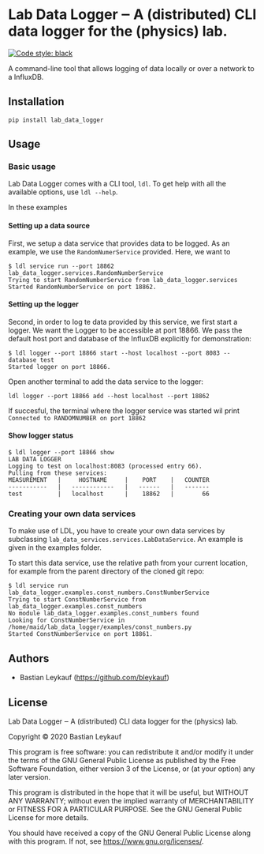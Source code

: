 # Lab Data Logger ‒ A (distributed) CLI data logger for the (physics) lab.
[![Code style: black](https://img.shields.io/badge/code%20style-black-000000.svg)](https://github.com/psf/black)

A command-line tool that allows logging of data locally or over a network to a InfluxDB. 

## Installation

```
pip install lab_data_logger
```

## Usage
### Basic usage

Lab Data Logger comes with a CLI tool, `ldl`. To get help with all the available options,
use `ldl --help`.

In these examples 
#### Setting up a data source

First, we setup a data service that provides data to be logged. As an example, we use 
the `RandomNumerService` provided. Here, we want to 

```
$ ldl service run --port 18862 lab_data_logger.services.RandomNumberService
Trying to start RandomNumberService from lab_data_logger.services
Started RandomNumberService on port 18862.
```
 
#### Setting up the logger
Second, in order to log te data provided by this service, we first start a logger. We 
want the Logger to be accessible at port 18866. We pass the default host port and database
 of the InfluxDB explicitly for demonstration:


```
$ ldl logger --port 18866 start --host localhost --port 8083 --database test
Started logger on port 18866.
```

Open another terminal to add the data service to the logger:
```
ldl logger --port 18866 add --host localhost --port 18862
```

If succesful, the terminal where the logger service was started wil print `Connected to RANDOMNUMBER on port 18862`

#### Show logger status
```
$ ldl logger --port 18866 show
LAB DATA LOGGER
Logging to test on localhost:8083 (processed entry 66).
Pulling from these services:
MEASUREMENT   |     HOSTNAME     |    PORT    |   COUNTER   
-----------   |   ------------   |   ------   |   -------   
test          |   localhost      |    18862   |        66
```
### Creating your own data services

To make use of LDL, you have to create your own data services by subclassing `lab_data_services.services.LabDataService`. An example is given in the examples folder.

To start this data service, use the relative path from your current location, for example
from the parent directory of the cloned git repo:

```
$ ldl service run lab_data_logger.examples.const_numbers.ConstNumberService
Trying to start ConstNumberService from lab_data_logger.examples.const_numbers
No module lab_data_logger.examples.const_numbers found
Looking for ConstNumberService in /home/maid/lab_data_logger/examples/const_numbers.py
Started ConstNumberService on port 18861.
```

## Authors

-   Bastian Leykauf (<https://github.com/bleykauf>)

## License
Lab Data Logger ‒ A (distributed) CLI data logger for the (physics) lab.

Copyright © 2020 Bastian Leykauf

This program is free software: you can redistribute it and/or modify it under the terms of the GNU General Public License as published by the Free Software Foundation, either version 3 of the License, or (at your option) any later version.

This program is distributed in the hope that it will be useful, but WITHOUT ANY WARRANTY; without even the implied warranty of MERCHANTABILITY or FITNESS FOR A PARTICULAR PURPOSE. See the GNU General Public License for more details.

You should have received a copy of the GNU General Public License along with this program. If not, see https://www.gnu.org/licenses/.